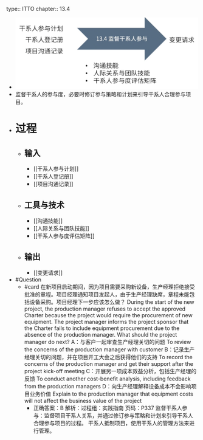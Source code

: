 type:: ITTO
chapter:: 13.4

- ![image.png](../assets/image_1748273370658_0.png)
- 监督干系人的参与度，必要时修订参与策略和计划来引导干系人合理参与项目。
- # 过程
	- ## 输入
		- [[干系人参与计划]]
		- [[干系人登记册]]
		- [[项目沟通记录]]
	- ## 工具与技术
		- [[沟通技能]]
		- [[人际关系与团队技能]]
		- [[干系人参与度评估矩阵]]
	- ## 输出
		- [[变更请求]]
- #Question
	- #card 在新项目启动期间，因为项目需要采购新设备，生产经理拒绝接受批准的章程。项目经理通知项目发起人，由于生产经理缺席，章程未能包括设备采购。项目经理下一步应该怎么做？
	  During the start of the new project, the production manager refuses to accept the approved Charter because the project would require the procurement of new equipment. The project manager informs the project sponsor that the Charter fails to include equipment procurement due to the absence of the production manager. What should the project manager do next?
	  A：与客户一起审查生产经理关切的问题 To review the concerns of the production manager with customer
	  B：记录生产经理关切的问题，并在项目开工大会之后获得他们的支持 To record the concerns of the production manager and get their support after the project kick-off meeting
	  C：开展另一项成本效益分析，包括生产经理的反馈 To conduct another cost-benefit analysis, including feedback from the production managers
	  D：向生产经理解释设备成本不会影响项目业务价值 Explain to the production manager that equipment costs will not affect the business value of the project
		- 正确答案：B
		  解析：过程组：实践指南 页码：P337 监督干系人参与：监督项目干系人关系，并通过修订参与策略和计划来引导干系人合理参与项目的过程。 干系人抵制项目，使用干系人的管理方法来进行管理。